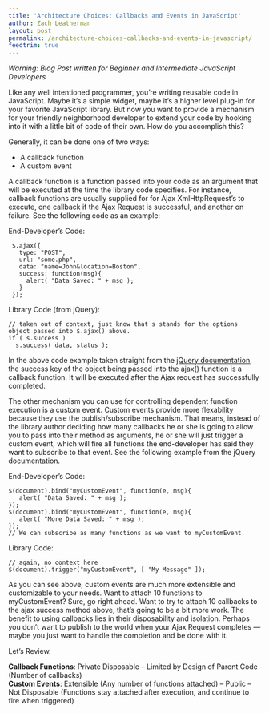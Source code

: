 ```yaml
---
title: 'Architecture Choices: Callbacks and Events in JavaScript'
author: Zach Leatherman
layout: post
permalink: /architecture-choices-callbacks-and-events-in-javascript/
feedtrim: true
---
```


*Warning: Blog Post written for Beginner and Intermediate JavaScript Developers*

Like any well intentioned programmer, you’re writing reusable code in JavaScript. Maybe it’s a simple widget, maybe it’s a higher level plug-in for your favorite JavaScript library. But now you want to provide a mechanism for your friendly neighborhood developer to extend your code by hooking into it with a little bit of code of their own. How do you accomplish this?

Generally, it can be done one of two ways:

*   A callback function
*   A custom event

A callback function is a function passed into your code as an argument that will be executed at the time the library code specifies. For instance, callback functions are usually supplied for for Ajax XmlHttpRequest’s to execute, one callback if the Ajax Request is successful, and another on failure. See the following code as an example:

End-Developer’s Code:

     $.ajax({
       type: "POST",
       url: "some.php",
       data: "name=John&location=Boston",
       success: function(msg){
         alert( "Data Saved: " + msg );
       }
     });

Library Code (from jQuery):

    // taken out of context, just know that s stands for the options object passed into $.ajax() above.
    if ( s.success )
      s.success( data, status );

In the above code example taken straight from the [jQuery documentation][1], the success key of the object being passed into the ajax() function is a callback function. It will be executed after the Ajax request has successfully completed.

 [1]: http://docs.jquery.com/Ajax/jQuery.ajax#options

The other mechanism you can use for controlling dependent function execution is a custom event. Custom events provide more flexability because they use the publish/subscribe mechanism. That means, instead of the library author deciding how many callbacks he or she is going to allow you to pass into their method as arguments, he or she will just trigger a custom event, which will fire all functions the end-developer has said they want to subscribe to that event. See the following example from the jQuery documentation.

End-Developer’s Code:

    $(document).bind("myCustomEvent", function(e, msg){
       alert( "Data Saved: " + msg );
    });
    $(document).bind("myCustomEvent", function(e, msg){
       alert( "More Data Saved: " + msg );
    });
    // We can subscribe as many functions as we want to myCustomEvent.

Library Code:

    // again, no context here
    $(document).trigger("myCustomEvent", [ "My Message" ]);

As you can see above, custom events are much more extensible and customizable to your needs. Want to attach 10 functions to myCustomEvent? Sure, go right ahead. Want to try to attach 10 callbacks to the ajax success method above, that’s going to be a bit more work. The benefit to using callbacks lies in their disposability and isolation. Perhaps you don’t want to publish to the world when your Ajax Request completes — maybe you just want to handle the completion and be done with it.

Let’s Review.

**Callback Functions**: Private Disposable – Limited by Design of Parent Code (Number of callbacks)  
**Custom Events**: Extensible (Any number of functions attached) – Public – Not Disposable (Functions stay attached after execution, and continue to fire when triggered)
